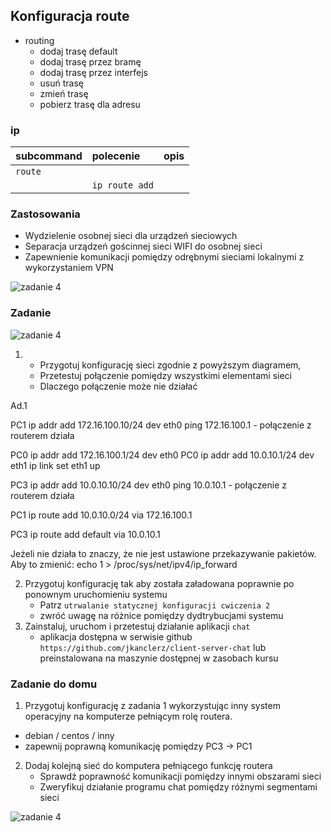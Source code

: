 ## Konfiguracja route


* routing
    * dodaj trasę default
    * dodaj trasę przez bramę
    * dodaj trasę przez interfejs
    * usuń trasę
    * zmień trasę
    * pobierz trasę dla adresu
     
### ip 
| subcommand    |  polecenie   | opis  |
| ------------- |:-------------| :---------------| 
|   ``route``    |                               | |
|               |   ``ip route add``             | |


### Zastosowania

* Wydzielenie osobnej sieci dla urządzeń sieciowych
* Separacja urządzeń gościnnej sieci WIFI do osobnej sieci
* Zapewnienie komunikacji pomiędzy odrębnymi sieciami lokalnymi z wykorzystaniem VPN

![zadanie 4](example-network.svg)

### Zadanie

![zadanie 4](cwiczenia4.svg)

1.
   * Przygotuj konfigurację sieci zgodnie z powyższym diagramem, 
   * Przetestuj połączenie pomiędzy wszystkimi elementami sieci
   * Dlaczego połączenie może nie działać
   
Ad.1 

PC1 ip addr add 172.16.100.10/24 dev eth0
ping 172.16.100.1 - połączenie z routerem działa

PC0 ip addr add 172.16.100.1/24 dev eth0
PC0 ip addr add 10.0.10.1/24 dev eth1
ip link set eth1 up

PC3 ip addr add 10.0.10.10/24 dev eth0
ping 10.0.10.1 - połączenie z routerem działa

PC1 ip route add 10.0.10.0/24 via 172.16.100.1

PC3 ip route add default via 10.0.10.1

Jeżeli nie działa to znaczy, że nie jest ustawione przekazywanie pakietów.
Aby to zmienić:
echo 1 > /proc/sys/net/ipv4/ip_forward


2. Przygotuj konfigurację tak aby została załadowana poprawnie po ponownym uruchomieniu systemu
   * Patrz ``utrwalanie statycznej konfiguracji cwiczenia 2``
   * zwróć uwagę na różnice pomiędzy dydtrybucjami systemu
3. Zainstaluj, uruchom i przetestuj działanie aplikacji ``chat``
   * aplikacja dostępna w serwisie github ``https://github.com/jkanclerz/client-server-chat`` lub preinstalowana na maszynie dostępnej w zasobach kursu

### Zadanie do domu

1. Przygotuj konfigurację z zadania 1 wykorzystując inny system operacyjny na komputerze pełniącym rolę routera.
  * debian / centos / inny
  * zapewnij poprawną komunikację pomiędzy PC3 -> PC1
  
2. Dodaj kolejną sieć do komputera pełniącego funkcję routera
   * Sprawdź poprawność komunikacji pomiędzy innymi obszarami sieci
   * Zweryfikuj działanie programu chat pomiędzy różnymi segmentami sieci

![zadanie 4](todo.svg)
